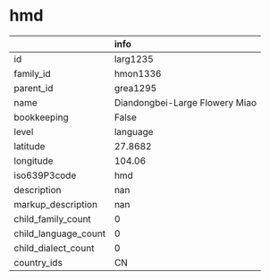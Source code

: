 # hmd
|                      | info                           |
|:---------------------|:-------------------------------|
| id                   | larg1235                       |
| family_id            | hmon1336                       |
| parent_id            | grea1295                       |
| name                 | Diandongbei-Large Flowery Miao |
| bookkeeping          | False                          |
| level                | language                       |
| latitude             | 27.8682                        |
| longitude            | 104.06                         |
| iso639P3code         | hmd                            |
| description          | nan                            |
| markup_description   | nan                            |
| child_family_count   | 0                              |
| child_language_count | 0                              |
| child_dialect_count  | 0                              |
| country_ids          | CN                             |